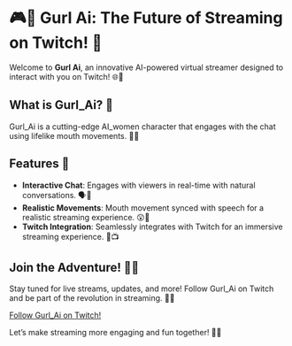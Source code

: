 # 🎮🤖 Gurl Ai: The Future of Streaming on Twitch! 🌟

Welcome to **Gurl Ai**, an innovative AI-powered virtual streamer designed to interact with you on Twitch! 🌐💬

## What is Gurl_Ai? 🤔

Gurl_Ai is a cutting-edge AI_women character that engages with the chat using lifelike mouth movements. 👄✨ 

## Features 🚀

- **Interactive Chat**: Engages with viewers in real-time with natural conversations. 🗣️💬
- **Realistic Movements**: Mouth movement synced with speech for a realistic streaming experience. 😲🎤
- **Twitch Integration**: Seamlessly integrates with Twitch for an immersive streaming experience. 🔗📺

## Join the Adventure! 🚀🎉

Stay tuned for live streams, updates, and more! Follow Gurl_Ai on Twitch and be part of the revolution in streaming. 🌟👾

[Follow Gurl_Ai on Twitch!](https://www.twitch.tv/gurl_ai) 

Let’s make streaming more engaging and fun together! 🌟🎉
